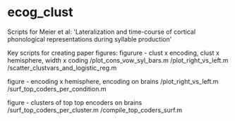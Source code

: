 # ecog_clust
Scripts for Meier et al: 'Lateralization and time-course of cortical phonological representations during syllable production'

Key scripts for creating paper figures:
figurure - clust x encoding, clust x hemisphere, width x coding
/plot_cons_vow_syl_bars.m
/plot_right_vs_left.m
/scatter_clustvars_and_logistic_reg.m

figure - encoding x hemisphere, encoding on brains
/plot_right_vs_left.m
/surf_top_coders_per_condition.m    

figure - clusters of top top encoders on brains
/surf_top_coders_per_cluster.m
/compile_top_coders_surf.m
